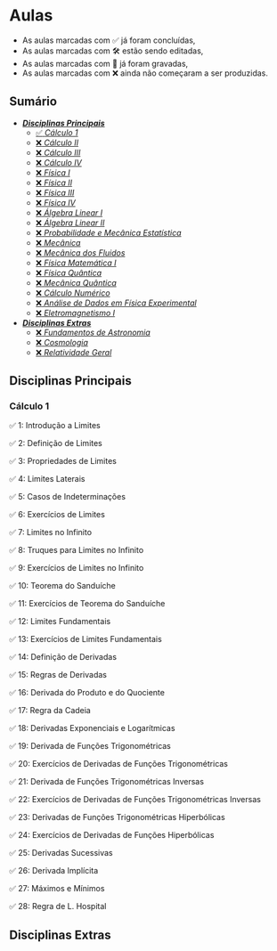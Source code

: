 # Aulas

- As aulas marcadas com :white_check_mark: já foram concluídas,
- As aulas marcadas com :hammer_and_wrench: estão sendo editadas,
- As aulas marcadas com :movie_camera: já foram gravadas,
- As aulas marcadas com :x: ainda não começaram a ser produzidas.

## Sumário
* [***Disciplinas Principais***](#disciplinas-principais)
  * [:white_check_mark: *Cálculo 1*](#cálculo-1)
  * [:x: *Cálculo II*](#cálculo-2)
  * [:x: *Cálculo III*](#cálculo-3)
  * [:x: *Cálculo IV*](#cálculo-4)
  * [:x: *Física I*](#física-1)
  * [:x: *Física II*](#física-2)
  * [:x: *Física III*](#física-3)
  * [:x: *Física IV*](#física-4)
  * [:x: *Álgebra Linear I*](#álgebra-linear-i)
  * [:x: *Álgebra Linear II*](#álgebra-linear-ii)
  * [:x: *Probabilidade e Mecânica Estatística*](#probabilidade-e-mecânica-estatística)
  * [:x: *Mecânica*](#mecânica)
  * [:x: *Mecânica dos Fluidos*](#mecânica-dos-fluidos)
  * [:x: *Física Matemática I*](#física-matemática-i)
  * [:x: *Física Quântica*](#física-quântica)
  * [:x: *Mecânica Quântica*](#mecânica-quântica)
  * [:x: *Cálculo Numérico*](#cálculo-numérico)
  * [:x: *Análise de Dados em Física Experimental*](#análise-de-dados-em-física-experimental)
  * [:x: *Eletromagnetismo I*](#eletromagnetismo-i)
* [***Disciplinas Extras***](#disciplinas-extras)
  * [:x: *Fundamentos de Astronomia*](#fundamentos-de-astronomia)
  * [:x: *Cosmologia*](#cosmologia)
  * [:x: *Relatividade Geral*](#relatividade-geral)
 

## Disciplinas Principais

### Cálculo 1

:white_check_mark: 1: Introdução a Limites

:white_check_mark: 2: Definição de Limites

:white_check_mark: 3: Propriedades de Limites

:white_check_mark: 4: Limites Laterais

:white_check_mark: 5: Casos de Indeterminações

:white_check_mark: 6: Exercícios de Limites

:white_check_mark: 7: Limites no Infinito

:white_check_mark: 8: Truques para Limites no Infinito

:white_check_mark: 9: Exercícios de Limites no Infinito

:white_check_mark: 10: Teorema do Sanduíche

:white_check_mark: 11: Exercícios de Teorema do Sanduíche

:white_check_mark: 12: Limites Fundamentais

:white_check_mark: 13: Exercícios de Limites Fundamentais

:white_check_mark: 14: Definição de Derivadas

:white_check_mark: 15: Regras de Derivadas

:white_check_mark: 16: Derivada do Produto e do Quociente

:white_check_mark: 17: Regra da Cadeia

:white_check_mark: 18: Derivadas Exponenciais e Logarítmicas

:white_check_mark: 19: Derivada de Funções Trigonométricas

:white_check_mark: 20: Exercícios de Derivadas de Funções Trigonométricas

:white_check_mark: 21: Derivada de Funções Trigonométricas Inversas

:white_check_mark: 22: Exercícios de Derivadas de Funções Trigonométricas Inversas

:white_check_mark: 23: Derivadas de Funções Trigonométricas Hiperbólicas

:white_check_mark: 24: Exercícios de Derivadas de Funções Hiperbólicas

:white_check_mark: 25: Derivadas Sucessivas

:white_check_mark: 26: Derivada Implícita

:white_check_mark: 27: Máximos e Mínimos

:white_check_mark: 28: Regra de L. Hospital




## Disciplinas Extras
